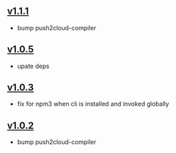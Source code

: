 ## [v1.1.1](https://github.com/push2cloud/cli/compare/v1.0.5...v1.1.1)
- bump push2cloud-compiler

## [v1.0.5](https://github.com/push2cloud/cli/compare/v1.0.4...v1.0.5)
- upate deps

## [v1.0.3](https://github.com/push2cloud/cli/compare/v1.0.2...v1.0.3)
- fix for npm3 when cli is installed and invoked globally

## [v1.0.2](https://github.com/push2cloud/cli/compare/v1.0.1...v1.0.2)
- bump push2cloud-compiler
